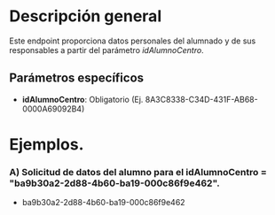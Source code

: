 # Descripción general

Este endpoint proporciona datos personales del alumnado y de sus responsables a partir del parámetro *idAlumnoCentro*.

## Parámetros específicos

* **idAlumnoCentro**: Obligatorio (Ej. 8A3C8338-C34D-431F-AB68-0000A69092B4)

# Ejemplos.
### A) Solicitud de datos del alumno para el idAlumnoCentro = "ba9b30a2-2d88-4b60-ba19-000c86f9e462".
* ba9b30a2-2d88-4b60-ba19-000c86f9e462


